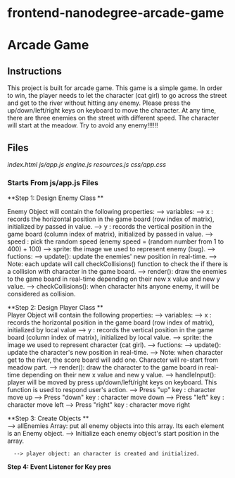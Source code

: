frontend-nanodegree-arcade-game
===============================

# Arcade Game

## Instructions

This project is built for arcade game.
This game is a simple game. In order to win, the player needs to let the character (cat girl) to go across the street and get to the river without hitting any enemy. Please press the up/down/left/right keys on keyboard to move the character. At any time, there are three enemies on the street with different speed. The character will start at the meadow. Try to avoid any enemy!!!!!!

## Files

  _index.html_
  _js/app.js_
  _engine.js_
  _resources.js_
  _css/app.css_

  ### Starts From js/app.js Files
  **Step 1: Design Enemy Class **

  Enemy Object will contain the following properties:
  --> variables:
          --> x : records the horizontal position in the game board (row index of matrix), initialized by passed in value.
          --> y : records the vertical position in the game board (column index of matrix), initialized by passed in value.
          --> speed : pick the random speed (enemy speed = (random number from 1 to 400) + 100)
          --> sprite: the image we used to represent enemy (bug).
  --> fuctions:
          --> update(): update the enemies' new position in real-time.
                --> Note: each update will call checkCollisions() function to check the if there is a collision with character in the game board.
          --> render(): draw the enemies to the game board in real-time depending on their new x value and new y value.
          --> checkCollisions(): when character hits anyone enemy, it will be considered as collision.  


 **Step 2: Design Player Class **      
 Player Object will contain the following properties:
  --> variables:
          --> x : records the horizontal position in the game board (row index of matrix), initialized by local value
          --> y : records the vertical position in the game board (column index of matrix), initialized by local value.
          --> sprite: the image we used to represent character (cat girl).
  --> fuctions:
          --> update(): update the character's new position in real-time.
                --> Note: when character get to the river, the score board will add one. Character will re-start from meadow part.
          --> render(): draw the character to the game board in real-time depending on their new x value and new y value.
          --> handleInput(): player will be moved by press up/down/left/right keys on keyboard. This function is used to respond user's action.
                --> Press "up" key :  character move up
                --> Press "down" key : character move down
                --> Press "left" key : character move left
                --> Press "right" key : character move right

 **Step 3: Create Objects **  
      --> allEnemies Array: put all enemy objects into this array. Its each element is an Enemy object.
            -->  Initialize each enemy object's start position in the array.

      --> player object: an character is created and initialized.

**Step 4: Event Listener for Key pres**
